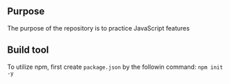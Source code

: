 ## Purpose
The purpose of the repository is to practice JavaScript features

## Build tool
To utilize npm, first create `package.json` by the followin command:
`npm init -y`